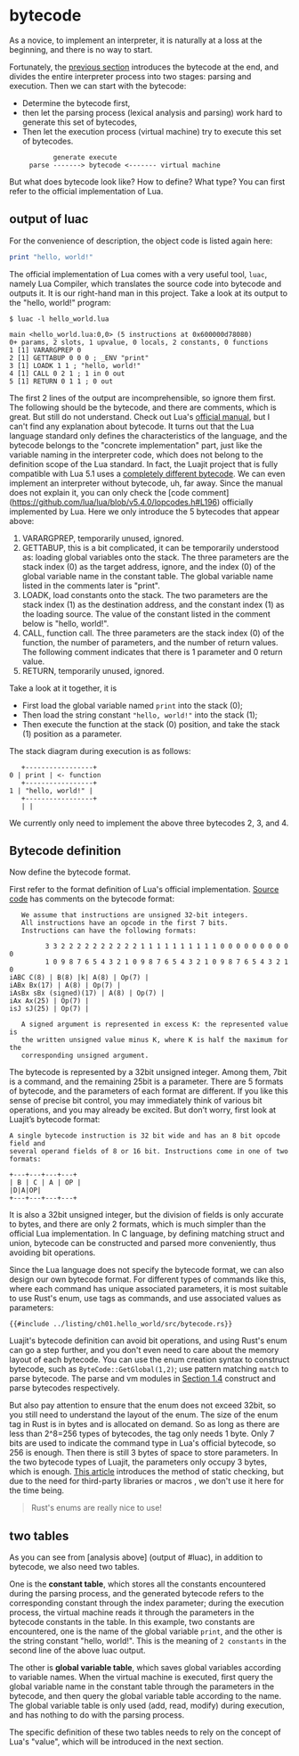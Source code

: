 # bytecode

As a novice, to implement an interpreter, it is naturally at a loss at the beginning, and there is no way to start.

Fortunately, the [previous section](./ch01-01.principles.md) introduces the bytecode at the end, and divides the entire interpreter process into two stages: parsing and execution. Then we can start with the bytecode:

- Determine the bytecode first,
- then let the parsing process (lexical analysis and parsing) work hard to generate this set of bytecodes,
- Then let the execution process (virtual machine) try to execute this set of bytecodes.

```
           generate execute
     parse -------> bytecode <------- virtual machine
```

But what does bytecode look like? How to define? What type? You can first refer to the official implementation of Lua.

## output of luac

For the convenience of description, the object code is listed again here:

```lua
print "hello, world!"
```

The official implementation of Lua comes with a very useful tool, `luac`, namely Lua Compiler, which translates the source code into bytecode and outputs it. It is our right-hand man in this project. Take a look at its output to the "hello, world!" program:

```
$ luac -l hello_world.lua

main <hello_world.lua:0,0> (5 instructions at 0x600000d78080)
0+ params, 2 slots, 1 upvalue, 0 locals, 2 constants, 0 functions
1 [1] VARARGPREP 0
2 [1] GETTABUP 0 0 0 ; _ENV "print"
3 [1] LOADK 1 1 ; "hello, world!"
4 [1] CALL 0 2 1 ; 1 in 0 out
5 [1] RETURN 0 1 1 ; 0 out
```

The first 2 lines of the output are incomprehensible, so ignore them first. The following should be the bytecode, and there are comments, which is great. But still do not understand. Check out Lua's [official manual](https://www.lua.org/manual/5.4/), but I can't find any explanation about bytecode. It turns out that the Lua language standard only defines the characteristics of the language, and the bytecode belongs to the "concrete implementation" part, just like the variable naming in the interpreter code, which does not belong to the definition scope of the Lua standard. In fact, the Luajit project that is fully compatible with Lua 5.1 uses a [completely different bytecode](http://wiki.luajit.org/Bytecode-2.0). We can even implement an interpreter without bytecode, uh, far away. Since the manual does not explain it, you can only check the [code comment] (https://github.com/lua/lua/blob/v5.4.0/lopcodes.h#L196) officially implemented by Lua. Here we only introduce the 5 bytecodes that appear above:

1. VARARGPREP, temporarily unused, ignored.
2. GETTABUP, this is a bit complicated, it can be temporarily understood as: loading global variables onto the stack. The three parameters are the stack index (0) as the target address, ignore, and the index (0) of the global variable name in the constant table. The global variable name listed in the comments later is "print".
3. LOADK, load constants onto the stack. The two parameters are the stack index (1) as the destination address, and the constant index (1) as the loading source. The value of the constant listed in the comment below is "hello, world!".
4. CALL, function call. The three parameters are the stack index (0) of the function, the number of parameters, and the number of return values. The following comment indicates that there is 1 parameter and 0 return value.
5. RETURN, temporarily unused, ignored.

Take a look at it together, it is

- First load the global variable named `print` into the stack (0);
- Then load the string constant `"hello, world!"` into the stack (1);
- Then execute the function at the stack (0) position, and take the stack (1) position as a parameter.

The stack diagram during execution is as follows:

```
   +-----------------+
0 | print | <- function
   +-----------------+
1 | "hello, world!" |
   +-----------------+
   | |
```

We currently only need to implement the above three bytecodes 2, 3, and 4.

## Bytecode definition

Now define the bytecode format.

First refer to the format definition of Lua's official implementation. [Source code](https://github.com/lua/lua/blob/v5.4.0/lopcodes.h#L13) has comments on the bytecode format:

```
   We assume that instructions are unsigned 32-bit integers.
   All instructions have an opcode in the first 7 bits.
   Instructions can have the following formats:

         3 3 2 2 2 2 2 2 2 2 2 2 1 1 1 1 1 1 1 1 1 1 0 0 0 0 0 0 0 0 0 0
         1 0 9 8 7 6 5 4 3 2 1 0 9 8 7 6 5 4 3 2 1 0 9 8 7 6 5 4 3 2 1 0
iABC C(8) | B(8) |k| A(8) | Op(7) |
iABx Bx(17) | A(8) | Op(7) |
iAsBx sBx (signed)(17) | A(8) | Op(7) |
iAx Ax(25) | Op(7) |
isJ sJ(25) | Op(7) |

   A signed argument is represented in excess K: the represented value is
   the written unsigned value minus K, where K is half the maximum for the
   corresponding unsigned argument.
```

The bytecode is represented by a 32bit unsigned integer. Among them, 7bit is a command, and the remaining 25bit is a parameter. There are 5 formats of bytecode, and the parameters of each format are different. If you like this sense of precise bit control, you may immediately think of various bit operations, and you may already be excited. But don’t worry, first look at Luajit’s bytecode format:

```
A single bytecode instruction is 32 bit wide and has an 8 bit opcode field and
several operand fields of 8 or 16 bit. Instructions come in one of two formats:

+---+---+---+---+
| B | C | A | OP |
|D|A|OP|
+---+---+---+---+
```

It is also a 32bit unsigned integer, but the division of fields is only accurate to bytes, and there are only 2 formats, which is much simpler than the official Lua implementation. In C language, by defining matching struct and union, bytecode can be constructed and parsed more conveniently, thus avoiding bit operations.

Since the Lua language does not specify the bytecode format, we can also design our own bytecode format. For different types of commands like this, where each command has unique associated parameters, it is most suitable to use Rust's enum, use tags as commands, and use associated values ​​as parameters:

```rust, ignore
{{#include ../listing/ch01.hello_world/src/bytecode.rs}}
```

Luajit's bytecode definition can avoid bit operations, and using Rust's enum can go a step further, and you don't even need to care about the memory layout of each bytecode. You can use the enum creation syntax to construct bytecode, such as `ByteCode::GetGlobal(1,2)`; use pattern matching `match` to parse bytecode. The parse and vm modules in [Section 1.4](./ch01-04.lets_do_it.md) construct and parse bytecodes respectively.

But also pay attention to ensure that the enum does not exceed 32bit, so you still need to understand the layout of the enum. The size of the enum tag in Rust is in bytes and is allocated on demand. So as long as there are less than 2^8=256 types of bytecodes, the tag only needs 1 byte. Only 7 bits are used to indicate the command type in Lua's official bytecode, so 256 is enough. Then there is still 3 bytes of space to store parameters. In the two bytecode types of Luajit, the parameters only occupy 3 bytes, which is enough. [This article](https://stackoverflow.com/questions/62547749/can-i-limit-the-size-of-a-rust-enum) introduces the method of static checking, but due to the need for third-party libraries or macros , we don't use it here for the time being.

> Rust's enums are really nice to use!

## two tables

As you can see from [analysis above] (output of #luac), in addition to bytecode, we also need two tables.

One is the **constant table**, which stores all the constants encountered during the parsing process, and the generated bytecode refers to the corresponding constant through the index parameter; during the execution process, the virtual machine reads it through the parameters in the bytecode constants in the table. In this example, two constants are encountered, one is the name of the global variable `print`, and the other is the string constant "hello, world!". This is the meaning of `2 constants` in the second line of the above luac output.

The other is **global variable table**, which saves global variables according to variable names. When the virtual machine is executed, first query the global variable name in the constant table through the parameters in the bytecode, and then query the global variable table according to the name. The global variable table is only used (add, read, modify) during execution, and has nothing to do with the parsing process.

The specific definition of these two tables needs to rely on the concept of Lua's "value", which will be introduced in the next section.